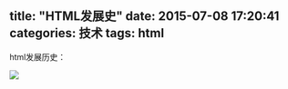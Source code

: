 title: "HTML发展史"
date: 2015-07-08 17:20:41
categories: 技术
tags: html
---

html发展历史：

<!--more-->

![](/img/htmlhistory.png)

